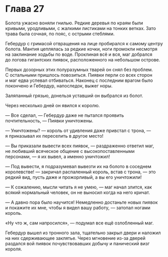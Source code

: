 # Глава 27

Болота ужасно воняли гнилью. Редкие деревья по краям были кривыми, уродливыми, с жалкими листиками на тонких ветках. Зато трава была сочная, по пояс, с острыми стеблями.

Гебердур с гримасой отвращения на лице пробирался к самому центру болота. Мантия цеплялась за редкие кочки, ноги промокли несмотря на заклинание ходьбы по воде. Проклиная всё и вся, маг добрался до логова гигантских пиявок, расположенного на небольшом острове.

Первых дозорных этих полуразумных тварей он снял без проблем. С остальными пришлось повозиться. Пиявки перли со всех сторон и маг едва успевал отбиваться. Наконец с последним врагом было покончено и Гебердур, напоследок, выжег норы.

Заляпанный грязью, донельзя уставший он выбрался из болот.

Через несколько дней он явился к королю.

— Все сделал, — Гебердур даже не пытался проявить почтительность, — Пиявки уничтожены.

— Уничтожены? — король от удивления даже привстал с трона, — я приказывал их переселить в другое место!

— Вы приказали вывести всех пиявок, — раздраженно ответил маг, не любивший всяческое общение с высокопоставленными персонами, — я их вывел, а именно уничтожил!

— Под вывести, я подразумевал вывезти их на болото в соседнем королевстве! — закричал распаленный король, встав с трона, — это редкий вид, пусть даже и прожорливый, а вы его уничтожили!

— К сожалению, мысли читать я не умею, — маг начал злится, как всякий нормальный человек, он не выносил когда на него кричат.

— А давно пора было научится! Немедленно достаньте новых пиявок и покажите их мне, чтобы я видел вашу работу, — затопал ногами король.

«Ну что ж, сам напросился», — подумал все ещё озлобленный маг.

Гебердур вышел из тронного зала, тщательно закрыл двери и наложил на них сдерживающее заклятье. Через мгновение из-за дверей раздался вой пиявок почувствовавших добычу и панический визг короля.



